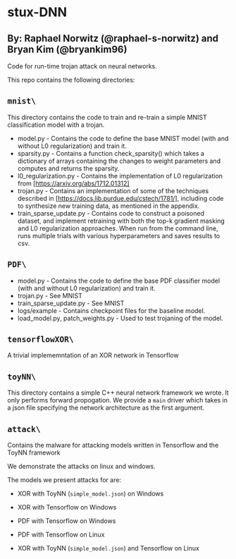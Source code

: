 # stux-DNN
## By: Raphael Norwitz (@raphael-s-norwitz) and Bryan Kim (@bryankim96)

Code for run-time trojan attack on neural networks.

This repo contains the following directories:

## `mnist\`

This directory contains the code to train and re-train a simple MNIST classification model with a trojan.

* model.py  - Contains the code to define the base MNIST model (with and without L0 regularization) and train it.
* sparsity.py - Contains a function check_sparsity() which takes a dictionary of arrays containing the changes to weight parameters and computes and returns the sparsity.
* l0_regularization.py - Contains the implementation of L0 regularization from [https://arxiv.org/abs/1712.01312]
* trojan.py - Contains an implementation of some of the techniques described in [https://docs.lib.purdue.edu/cstech/1781/], including code to synthesize new training data, as mentioned in the appendix.
* train_sparse_update.py - Contains code to construct a poisoned dataset, and implement retraining with both the top-k gradient masking and L0 regularization approaches. When run from the command line, runs multiple trials with various hyperparameters and saves results to csv.

## `PDF\`

* model.py  - Contains the code to define the base PDF classifier model (with and without L0 regularization) and train it.
* trojan.py - See MNIST
* train_sparse_update.py - See MNIST
* logs/example - Contains checkpoint files for the baseline model.
* load_model.py, patch_weights.py - Used to test trojaning of the model.

## `tensorflowXOR\`

A trivial implememntation of an XOR network in Tensorflow

## `toyNN\`

This directory contains a simple C++ neural network framework we wrote. 
It only performs forward propogation. 
We provide a `main` driver which takes in a json file specifying the network architecture as the first argument.  

## `attack\`

Contains the malware for attacking models written in Tensorflow and the ToyNN framework

We demonstrate the attacks on linux and windows.

The models we present attacks for are:

- XOR with ToyNN (`simple_model.json`) on Windows
- XOR with Tensorflow on Windows
- PDF with Tensorflow on Windows

- PDF with Tensorflow on Linux
- XOR with ToyNN (`simple_model.json`) and Tensorflow on Linux

